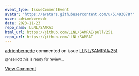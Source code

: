 ```yaml
---
event_type: IssueCommentEvent
avatar: "https://avatars.githubusercontent.com/u/51493078?"
user: adrienbernede
date: 2023-11-23
repo_name: LLNL/SAMRAI
html_url: https://github.com/LLNL/SAMRAI/pull/251
repo_url: https://github.com/LLNL/SAMRAI
---
```


<a href='https://github.com/adrienbernede' target='_blank'>adrienbernede</a> commented on issue <a href='https://github.com/LLNL/SAMRAI/pull/251' target='_blank'>LLNL/SAMRAI#251</a>.

<small>@nselliott this is ready for review...</small>

<a href='https://github.com/LLNL/SAMRAI/pull/251' target='_blank'>View Comment</a>